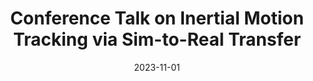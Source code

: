 ---
title: "Conference Talk on Inertial Motion Tracking via Sim-to-Real Transfer"
collection: talks
type: "Talk"
permalink: /talks/sensors
venue: "IEEE Sensors 2023"
date: 2023-11-01
location: "Vienna, Austria"
---